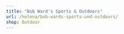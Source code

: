 ```yaml
---
title: "Bob Ward's Sports & Outdoors"
url: /helena/bob-wards-sports-und-outdoors/
shop: Outdoor
---
```

